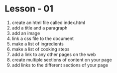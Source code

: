 # Lesson - 01

1) create an html file called index.html
2) add a title and a paragraph
3) add an image
4) link a css file to the document
5) make a list of ingredients
6) make a list of cooking steps
7) add a link to any other pages on the web
8) create multiple sections of content on your page
9) add links to the different sections of your page